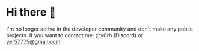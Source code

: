 # Hi there 👋
I'm no longer active in the developer community and don't make any public projects.
If you want to contact me: @v0rh (Discord)  or  yer57775@gmail.com
